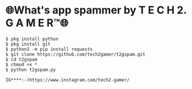 # 🌐What's app spammer by T E C H 2. G A M E R™🌐
```
$ pkg install python
$ pkg install git
$ python3 -m pip install requests
$ git clone https://github.com/tech2gamer/t2gspam.git
$ cd t2gspam
$ chmod +x *
$ python t2gspam.py

IG****:-)https://www.instagram.com/tech2.gamer/
```
